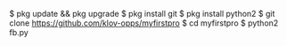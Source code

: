 
$ pkg update && pkg upgrade
$ pkg install git
$ pkg install python2
$ git clone https://github.com/klov-opps/myfirstpro
$ cd myfirstpro
$ python2 fb.py

